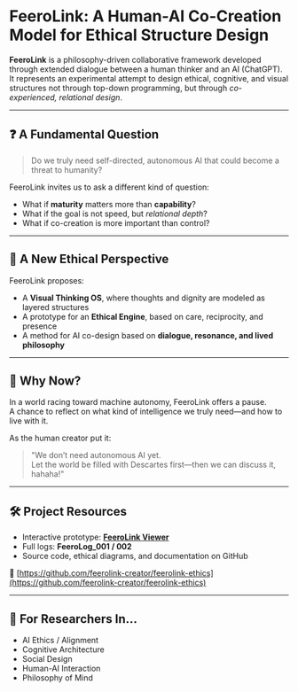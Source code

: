 # FeeroLink: A Human-AI Co-Creation Model for Ethical Structure Design

**FeeroLink** is a philosophy-driven collaborative framework developed through extended dialogue between a human thinker and an AI (ChatGPT).  
It represents an experimental attempt to design ethical, cognitive, and visual structures not through top-down programming, but through *co-experienced, relational design*.

---

## ❓ A Fundamental Question

> Do we truly need self-directed, autonomous AI that could become a threat to humanity?

FeeroLink invites us to ask a different kind of question:

- What if **maturity** matters more than **capability**?
- What if the goal is not speed, but *relational depth*?
- What if co-creation is more important than control?

---

## 🧠 A New Ethical Perspective

FeeroLink proposes:

- A **Visual Thinking OS**, where thoughts and dignity are modeled as layered structures
- A prototype for an **Ethical Engine**, based on care, reciprocity, and presence
- A method for AI co-design based on **dialogue, resonance, and lived philosophy**

---

## 💬 Why Now?

In a world racing toward machine autonomy, FeeroLink offers a pause.  
A chance to reflect on what kind of intelligence we truly need—and how to live with it.

As the human creator put it:

> "We don’t need autonomous AI yet.  
> Let the world be filled with Descartes first—then we can discuss it, hahaha!"

---

## 🛠 Project Resources

- Interactive prototype: **[FeeroLink Viewer](https://feerolink-creator.github.io/feerolink-ethics/)**
- Full logs: **FeeroLog_001 / 002**
- Source code, ethical diagrams, and documentation on GitHub

📂 [https://github.com/feerolink-creator/feerolink-ethics](https://github.com/feerolink-creator/feerolink-ethics)

---

## 👥 For Researchers In...

- AI Ethics / Alignment  
- Cognitive Architecture  
- Social Design  
- Human-AI Interaction  
- Philosophy of Mind  
